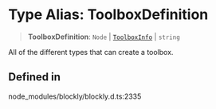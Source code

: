# Type Alias: ToolboxDefinition

> **ToolboxDefinition**: `Node` \| [`ToolboxInfo`](ToolboxInfo.md) \| `string`

All of the different types that can create a toolbox.

## Defined in

node_modules/blockly/blockly.d.ts:2335
